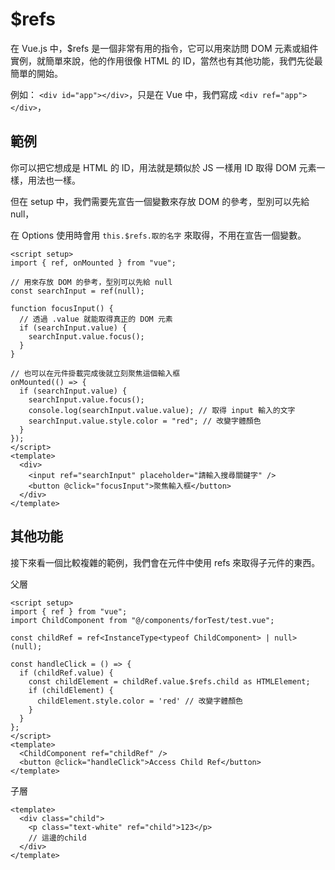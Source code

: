 # $refs

在 Vue.js 中，$refs 是一個非常有用的指令，它可以用來訪問 DOM 元素或組件實例，就簡單來說，他的作用很像 HTML 的 ID，當然也有其他功能，我們先從最簡單的開始。

例如： `<div id="app"></div>`，只是在 Vue 中，我們寫成 `<div ref="app"></div>`，

## 範例

你可以把它想成是 HTML 的 ID，用法就是類似於 JS 一樣用 ID 取得 DOM 元素一樣，用法也一樣。

但在 setup 中，我們需要先宣告一個變數來存放 DOM 的參考，型別可以先給 null，

在 Options 使用時會用 `this.$refs.取的名字` 來取得，不用在宣告一個變數。

```vue
<script setup>
import { ref, onMounted } from "vue";

// 用來存放 DOM 的參考，型別可以先給 null
const searchInput = ref(null);

function focusInput() {
  // 透過 .value 就能取得真正的 DOM 元素
  if (searchInput.value) {
    searchInput.value.focus();
  }
}

// 也可以在元件掛載完成後就立刻聚焦這個輸入框
onMounted(() => {
  if (searchInput.value) {
    searchInput.value.focus();
    console.log(searchInput.value.value); // 取得 input 輸入的文字
    searchInput.value.style.color = "red"; // 改變字體顏色
  }
});
</script>
<template>
  <div>
    <input ref="searchInput" placeholder="請輸入搜尋關鍵字" />
    <button @click="focusInput">聚焦輸入框</button>
  </div>
</template>
```

## 其他功能

接下來看一個比較複雜的範例，我們會在元件中使用 refs 來取得子元件的東西。

父層

```vue
<script setup>
import { ref } from "vue";
import ChildComponent from "@/components/forTest/test.vue";

const childRef = ref<InstanceType<typeof ChildComponent> | null>(null);

const handleClick = () => {
  if (childRef.value) {
    const childElement = childRef.value.$refs.child as HTMLElement;
    if (childElement) {
      childElement.style.color = 'red' // 改變字體顏色
    }
  }
};
</script>
<template>
  <ChildComponent ref="childRef" />
  <button @click="handleClick">Access Child Ref</button>
</template>
```

子層

```vue
<template>
  <div class="child">
    <p class="text-white" ref="child">123</p>
    // 這邊的child
  </div>
</template>
```
